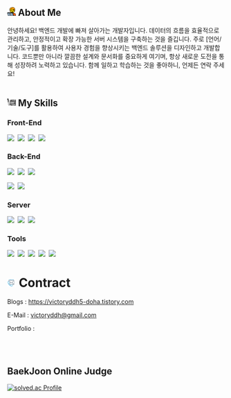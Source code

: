## <img src="img_1.png" width="20" height="20"> About Me
안녕하세요! 백엔드 개발에 빠져 살아가는 개발자입니다. 데이터의 흐름을 효율적으로 관리하고, 안정적이고 확장 가능한 서버 시스템을 구축하는 것을 즐깁니다. 주로 [언어/기술/도구]를 활용하여 사용자 경험을 향상시키는 백엔드 솔루션을 디자인하고 개발합니다. 코드뿐만 아니라 깔끔한 설계와 문서화를 중요하게 여기며, 항상 새로운 도전을 통해 성장하려 노력하고 있습니다. 함께 일하고 학습하는 것을 좋아하니, 언제든 연락 주세요!
<br></br>

## <img src="img_4.png" width="20" height="20"> My Skills
### Front-End
<img src="https://img.shields.io/badge/HTML5-E34F26?style=flat-square&logo=HTML5&logoColor=white"/></a>&nbsp;
<img src="https://img.shields.io/badge/VUE-4FC08D?style=flat-square&logo=Vue.js&logoColor=white"/></a>&nbsp;
<img src="https://img.shields.io/badge/CSS3-1572B6?style=flat-square&logo=CSS3&logoColor=white"/></a>&nbsp;
<img src="https://img.shields.io/badge/Javascript-F7DF1E?style=flat-square&logo=Javascript&logoColor=white"/></a>&nbsp;
### Back-End
<img src="https://img.shields.io/badge/Java-007396?style=flat-square"/></a>&nbsp;
<img src="https://img.shields.io/badge/SpringBoot-6DB33F?style=flat-square&logo=springboot&logoColor=white"/></a>&nbsp;
<img src="https://img.shields.io/badge/SpringSecurity-6DB33F?style=flat-square&logo=springsecurity&logoColor=white"/></a>&nbsp;

<img src="https://img.shields.io/badge/MYSQL-4479A1?style=flat-square&logo=mysql&logoColor=white"/></a>&nbsp;
<img src="https://img.shields.io/badge/Mariadb-003545?style=flat-square&logo=mariadb&logoColor=white"/></a>&nbsp;

### Server
<img src="https://img.shields.io/badge/Docker-2496ED?style=flat-square&logo=docker&logoColor=white"/></a>&nbsp;
<img src="https://img.shields.io/badge/Nginx-009639?style=flat-square&logo=nginx&logoColor=white"/></a>&nbsp;
<img src="https://img.shields.io/badge/AmazonEC2-FF9900?style=flat-square&logo=amazonec2&logoColor=white"/></a>&nbsp;

### Tools
<img src="https://img.shields.io/badge/intellijIDEA-000000?style=flat-square&logo=intellijidea&logoColor=white"/></a>&nbsp;
<img src="https://img.shields.io/badge/VSCode-007ACC?style=flat-square&logo=visualstudiocode&logoColor=white"/></a>&nbsp;
<img src="https://img.shields.io/badge/GitHub-181717?style=flat-square&logo=github&logoColor=white"/></a>&nbsp;
<img src="https://img.shields.io/badge/GitLab-FC6D26?style=flat-square&logo=gitlab&logoColor=white"/></a>&nbsp;
<img src="https://img.shields.io/badge/jira-0052CC?style=flat-square&logo=jira&logoColor=white"/></a>&nbsp;

# <img src="img_7.png" width="20" height="20"> Contract
Blogs : https://victoryddh5-doha.tistory.com

E-Mail : victoryddh@gmail.com

Portfolio : 

<br></br>
## BaekJoon Online Judge
[![solved.ac Profile](http://mazassumnida.wtf/api/generate_badge?boj=victoryddh)](https://solved.ac/victoryddh/)

